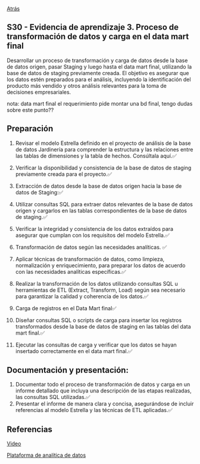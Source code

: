 [Atrás](../readme.md)

## S30 - Evidencia de aprendizaje 3. Proceso de transformación de datos y carga en el data mart final

Desarrollar un proceso de transformación y carga de datos desde la base de datos origen, pasar Staging y luego hasta el data mart final, utilizando la base de datos de staging previamente creada. El objetivo es asegurar que los datos estén preparados para el análisis, incluyendo la identificación del producto más vendido y otros análisis relevantes para la toma de decisiones empresariales.

nota: data mart final el requerimiento pide montar una bd final, tengo dudas sobre este punto??

## Preparación

1. Revisar el modelo Estrella definido en el proyecto de análisis de la base de datos Jardinería para comprender la estructura y las relaciones entre las tablas de dimensiones y la tabla de hechos. Consúltala aquí.✅

2. Verificar la disponibilidad y consistencia de la base de datos de staging previamente creada para el proyecto.✅

3. Extracción de datos desde la base de datos origen hacia la base de datos de Staging:✅

4. Utilizar consultas SQL para extraer datos relevantes de la base de datos origen y cargarlos en las tablas correspondientes de la base de datos de staging.✅

5. Verificar la integridad y consistencia de los datos extraídos para asegurar que cumplan con los requisitos del modelo Estrella.✅

6. Transformación de datos según las necesidades analíticas. ✅

7. Aplicar técnicas de transformación de datos, como limpieza, normalización y enriquecimiento, para preparar los datos de acuerdo con las necesidades analíticas específicas.✅

8. Realizar la transformación de los datos utilizando consultas SQL u herramientas de ETL (Extract, Transform, Load) según sea necesario para garantizar la calidad y coherencia de los datos.✅

9. Carga de registros en el Data Mart final✅

10. Diseñar consultas SQL o scripts de carga para insertar los registros transformados desde la base de datos de staging en las tablas del data mart final.✅

11. Ejecutar las consultas de carga y verificar que los datos se hayan insertado correctamente en el data mart final.✅

## Documentación y presentación:

1. Documentar todo el proceso de transformación de datos y carga en un informe detallado que incluya una descripción de las etapas realizadas, las consultas SQL utilizadas.✅
2. Presentar el informe de manera clara y concisa, asegurándose de incluir referencias al modelo Estrella y las técnicas de ETL aplicadas.✅

## Referencias
[Video](https://www.youtube.com/watch?v=iO3A47sS08w)

[Plataforma de analítica de datos](https://www.knime.com/)
